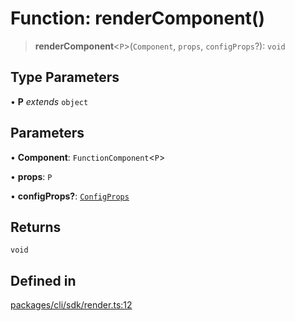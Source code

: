 # Function: renderComponent()

> **renderComponent**\<`P`\>(`Component`, `props`, `configProps`?): `void`

## Type Parameters

• **P** *extends* `object`

## Parameters

• **Component**: `FunctionComponent`\<`P`\>

• **props**: `P`

• **configProps?**: [`ConfigProps`](../interfaces/ConfigProps.md)

## Returns

`void`

## Defined in

[packages/cli/sdk/render.ts:12](https://github.com/andreisergiu98/baeta/blob/e352a1ec749c5b23df693f5f8373ac0b75347349/packages/cli/sdk/render.ts#L12)
